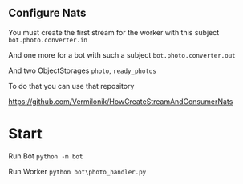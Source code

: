 ## Configure Nats
You must create the first stream for the worker with this subject `bot.photo.converter.in`

And one more for a bot with such a subject
`bot.photo.converter.out`

And two ObjectStorages `photo`, `ready_photos`

To do that you can use that repository


https://github.com/Vermilonik/HowCreateStreamAndConsumerNats


# Start

Run Bot `python -m bot`

Run Worker `python bot\photo_handler.py`